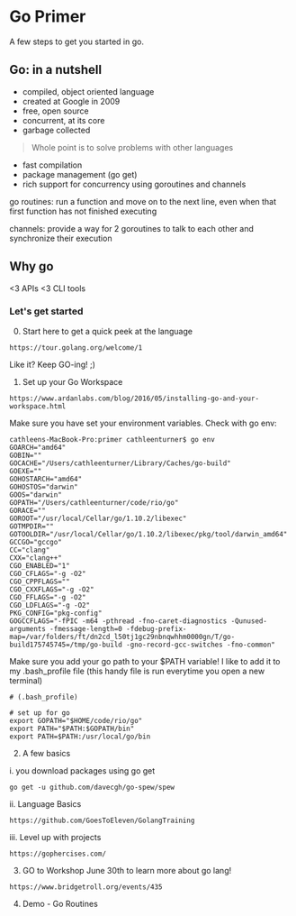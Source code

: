 # Go Primer


A few steps to get you started in go.

## Go: in a nutshell

- compiled, object oriented language
- created at Google in 2009
- free, open source
- concurrent, at its core
- garbage collected

> Whole point is to solve problems with other languages
- fast compilation
- package management (go get)
- rich support for concurrency using goroutines and channels

go routines:
run a function and move on to the next line, even when that first function has not finished executing

channels:
provide a way for 2 goroutines to talk to each other and synchronize their execution

## Why go

<3 APIs <3
CLI tools

### Let's get started

0. Start here to get a quick peek at the language

```
https://tour.golang.org/welcome/1
```
Like it? Keep GO-ing! ;)

1. Set up your Go Workspace

```
https://www.ardanlabs.com/blog/2016/05/installing-go-and-your-workspace.html
```

Make sure you have set your environment variables.
Check with go env:

```
cathleens-MacBook-Pro:primer cathleenturner$ go env
GOARCH="amd64"
GOBIN=""
GOCACHE="/Users/cathleenturner/Library/Caches/go-build"
GOEXE=""
GOHOSTARCH="amd64"
GOHOSTOS="darwin"
GOOS="darwin"
GOPATH="/Users/cathleenturner/code/rio/go"
GORACE=""
GOROOT="/usr/local/Cellar/go/1.10.2/libexec"
GOTMPDIR=""
GOTOOLDIR="/usr/local/Cellar/go/1.10.2/libexec/pkg/tool/darwin_amd64"
GCCGO="gccgo"
CC="clang"
CXX="clang++"
CGO_ENABLED="1"
CGO_CFLAGS="-g -O2"
CGO_CPPFLAGS=""
CGO_CXXFLAGS="-g -O2"
CGO_FFLAGS="-g -O2"
CGO_LDFLAGS="-g -O2"
PKG_CONFIG="pkg-config"
GOGCCFLAGS="-fPIC -m64 -pthread -fno-caret-diagnostics -Qunused-arguments -fmessage-length=0 -fdebug-prefix-map=/var/folders/ft/dn2cd_l50tj1gc29nbnqwhhm0000gn/T/go-build175745745=/tmp/go-build -gno-record-gcc-switches -fno-common"
```

Make sure you add your go path to your $PATH variable!
I like to add it to my .bash_profile file
(this handy file is run everytime you open a new terminal)

```
# (.bash_profile)

# set up for go
export GOPATH="$HOME/code/rio/go"
export PATH="$PATH:$GOPATH/bin"
export PATH=$PATH:/usr/local/go/bin

```



2. A few basics

i. you download packages using go get

```
go get -u github.com/davecgh/go-spew/spew
```

ii. Language Basics

```
https://github.com/GoesToEleven/GolangTraining
```

iii. Level up with projects

```
https://gophercises.com/
```


3. GO to Workshop June 30th to learn more about go lang!

```
https://www.bridgetroll.org/events/435
```


4. Demo - Go Routines






